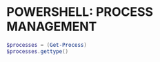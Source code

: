 # POWERSHELL: PROCESS MANAGEMENT

```powershell
$processes = (Get-Process)
$processes.gettype()
```

